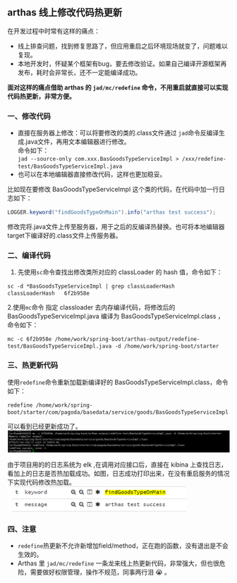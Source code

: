## arthas 线上修改代码热更新
在开发过程中时常有这样的痛点：
* 线上排查问题，找到修复思路了，但应用重启之后环境现场就变了，问题难以复现。  
* 本地开发时，怀疑某个框架有bug，要去修改验证。如果自己编译开源框架再发布，耗时会非常长，还不一定能编译成功。 

**面对这样的痛点借助 arthas 的 `jad/mc/redefine` 命令，不用重启就直接可以实现代码热更新，非常方便。**

### 一、修改代码 
* 直接在服务器上修改：可以将要修改的类的.class文件通过 `jad`命令反编译生成.java文件，再用文本编辑器进行修改。  
命令如下：  
`jad --source-only com.xxx.BasGoodsTypeServiceImpl > /xxx/redefine-test/BasGoodsTypeServiceImpl.java`
* 也可以在本地编辑器直接修改代码，这样也更加稳妥。  

比如现在要修改 BasGoodsTypeServiceImpl 这个类的代码，在代码中加一行日志如下：  
```java 
LOGGER.keyword("findGoodsTypeOnMain").info("arthas test success");
``` 
修改完将.java文件上传至服务器，用于之后的反编译热替换。也可将本地编辑器target下编译好的.class文件上传服务器。

### 二、编译代码
1. 先使用`sc`命令查找出修改类所对应的 classLoader 的 hash 值，命令如下：  
```
sc -d *BasGoodsTypeServiceImpl | grep classLoaderHash  
classLoaderHash   6f2b958e  
 ```  
2.使用`mc`命令 指定 classloader 去内存编译代码，将修改后的 BasGoodsTypeServiceImpl.java 编译为 BasGoodsTypeServiceImpl.class ，  
命令如下：  
```
mc -c 6f2b958e /home/work/spring-boot/arthas-output/redefine-test/BasGoodsTypeServiceImpl.java -d /home/work/spring-boot/starter  

```  

### 三、热更新代码  
使用`redefine`命令重新加载新编译好的 BasGoodsTypeServiceImpl.class，命令如下：  
```
redefine /home/work/spring-boot/starter/com/pagoda/basedata/service/goods/BasGoodsTypeServiceImpl.class
```
可以看到已经更新成功了。  
![image](https://github.com/islongfei/Blog/blob/master/images/arthas01.png)     

由于项目用的的日志系统为 elk ,在调用对应接口后，直接在 kibina 上查找日志，看加上的日志是否热加载成功。如图，日志成功打印出来，在没有重启服务的情况下实现代码修改热加载。  
![image](https://github.com/islongfei/Blog/blob/master/images/arthas02.png)   

### 四、注意  
* `redefine`热更新不允许新增加field/method，正在跑的函数，没有退出是不会生效的。
* Arthas 里 `jad/mc/redefine` 一条龙来线上热更新代码，非常强大，但也很危险，需要做好权限管理，操作不规范，同事两行泪 :sob: 。

